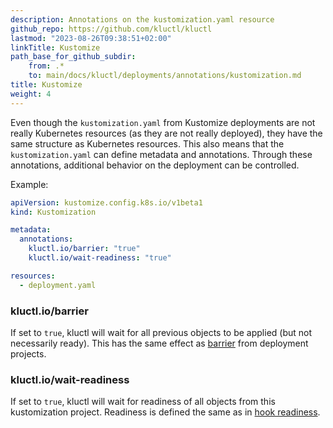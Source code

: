 ```yaml
---
description: Annotations on the kustomization.yaml resource
github_repo: https://github.com/kluctl/kluctl
lastmod: "2023-08-26T09:38:51+02:00"
linkTitle: Kustomize
path_base_for_github_subdir:
    from: .*
    to: main/docs/kluctl/deployments/annotations/kustomization.md
title: Kustomize
weight: 4
---
```


<!-- WARNING WARNING WARNING -->
<!-- DO NOT EDIT THIS FILE, IT IS AUTO SYNCED FROM github.com/kluctl/kluctl -->
<!-- WARNING WARNING WARNING -->




Even though the `kustomization.yaml` from Kustomize deployments are not really Kubernetes resources (as they are not
really deployed), they have the same structure as Kubernetes resources. This also means that the `kustomization.yaml`
can define metadata and annotations. Through these annotations, additional behavior on the deployment can be controlled.

Example:
```yaml
apiVersion: kustomize.config.k8s.io/v1beta1
kind: Kustomization

metadata:
  annotations:
    kluctl.io/barrier: "true"
    kluctl.io/wait-readiness: "true"

resources:
  - deployment.yaml
```

### kluctl.io/barrier
If set to `true`, kluctl will wait for all previous objects to be applied (but not necessarily ready). This has the
same effect as [barrier](../../deployments/deployment-yml.md#barriers) from deployment projects.

### kluctl.io/wait-readiness
If set to `true`, kluctl will wait for readiness of all objects from this kustomization project. Readiness is defined
the same as in [hook readiness](../../deployments/readiness.md).
